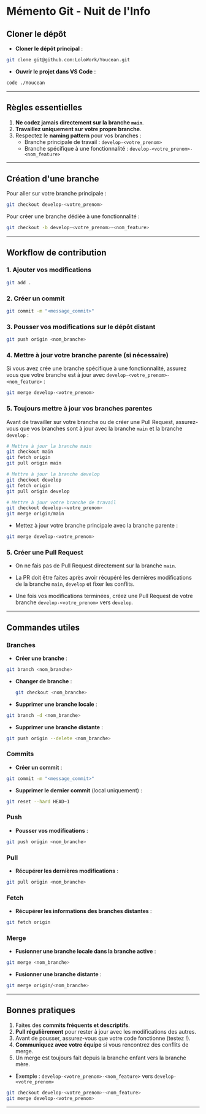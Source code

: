 # **Mémento Git - Nuit de l'Info**

## **Cloner le dépôt**

- **Cloner le dépôt principal** :

```bash
git clone git@github.com:LoloWork/Youcean.git
```

- **Ouvrir le projet dans VS Code** :

```bash
code ./Youcean
```

---

## **Règles essentielles**

1. **Ne codez jamais directement sur la branche `main`**.
2. **Travaillez uniquement sur votre propre branche**.
3. Respectez le **naming pattern** pour vos branches :
   - Branche principale de travail : `develop-<votre_prenom>`
   - Branche spécifique à une fonctionnalité : `develop-<votre_prenom>-<nom_feature>`

---

## **Création d'une branche**

Pour aller sur votre branche principale :

```bash
git checkout develop-<votre_prenom>
```

Pour créer une branche dédiée à une fonctionnalité :

```bash
git checkout -b develop-<votre_prenom>-<nom_feature>
```

---

## **Workflow de contribution**

### 1. **Ajouter vos modifications**

```bash
git add .
```

### 2. **Créer un commit**

```bash
git commit -m "<message_commit>"
```

### 3. **Pousser vos modifications sur le dépôt distant**

```bash
git push origin <nom_branche>
```

### 4. **Mettre à jour votre branche parente (si nécessaire)**

Si vous avez crée une branche spécifique à une fonctionnalité, assurez vous que votre branche est à jour avec `develop-<votre_prenom>-<nom_feature>` :

```bash
git merge develop-<votre_prenom>
```

### 5. **Toujours mettre à jour vos branches parentes**

Avant de travailler sur votre branche ou de créer une Pull Request, assurez-vous que vos branches sont à jour avec la branche `main` et la branche `develop` :

```bash
# Mettre à jour la branche main
git checkout main
git fetch origin
git pull origin main

# Mettre à jour la branche develop
git checkout develop
git fetch origin
git pull origin develop

# Mettre à jour votre branche de travail
git checkout develop-<votre_prenom>
git merge origin/main
```

- Mettez à jour votre branche principale avec la branche parente :

```bash
git merge develop-<votre_prenom>
```

### 5. **Créer une Pull Request**

- On ne fais pas de Pull Request directement sur la branche `main`.
- La PR doit être faites après avoir récupéré les dernières modifications de la branche `main`, `develop` et fixer les conflits.

- Une fois vos modifications terminées, créez une Pull Request de votre branche `develop-<votre_prenom>` vers `develop`.

---

## **Commandes utiles**

### **Branches**

- **Créer une branche** :

```bash
git branch <nom_branche>
```
  
- **Changer de branche** :

  ```bash
  git checkout <nom_branche>
  ```
  
- **Supprimer une branche locale** :

```bash
git branch -d <nom_branche>
```
  
- **Supprimer une branche distante** :

```bash
git push origin --delete <nom_branche>
```

### **Commits**

- **Créer un commit** :

```bash
git commit -m "<message_commit>"
```

- **Supprimer le dernier commit** (local uniquement) :

```bash
git reset --hard HEAD~1
```

### **Push**

- **Pousser vos modifications** :

```bash
git push origin <nom_branche>
```

### **Pull**

- **Récupérer les dernières modifications** :

```bash
git pull origin <nom_branche>
```

### **Fetch**

- **Récupérer les informations des branches distantes** :

```bash
git fetch origin
```

### **Merge**

- **Fusionner une branche locale dans la branche active** :

```bash
git merge <nom_branche>
```
  
- **Fusionner une branche distante** :

```bash
git merge origin/<nom_branche>
```

---

## **Bonnes pratiques**

1. Faites des **commits fréquents et descriptifs**.
2. **Pull régulièrement** pour rester à jour avec les modifications des autres.
3. Avant de pousser, assurez-vous que votre code fonctionne (testez !).
4. **Communiquez avec votre équipe** si vous rencontrez des conflits de merge.
5. Un merge est toujours fait depuis la branche enfant vers la branche mère.

- Exemple : `develop-<votre_prenom>-<nom_feature>` vers `develop-<votre_prenom>`

```bash
git checkout develop-<votre_prenom>-<nom_feature>
git merge develop-<votre_prenom>
```

---
